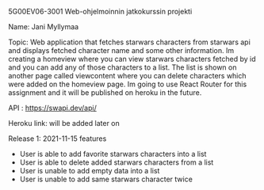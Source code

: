 5G00EV06-3001 Web-ohjelmoinnin jatkokurssin projekti

Name: Jani Myllymaa

Topic: Web application that fetches starwars characters from starwars api and displays fetched character
name and some other information. Im creating a homeview where you can view starwars 
characters fetched by id and you can add any of those characters to a list. The list is shown on another page called viewcontent where you can delete characters which were added on
the homeview page.
Im going to use React Router for this assignment and it will be published on heroku in the future.

API : https://swapi.dev/api/


Heroku link: will be added later on

Release 1: 2021-11-15 features

- User is able to add favorite starwars characters into a list
- User is able to delete added starwars characters from a list
- User is unable to add empty data into a list
- User is unable to add same starwars character twice
